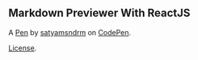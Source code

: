 Markdown Previewer With ReactJS
-------------------------------


A [Pen](https://codepen.io/satyamsndrm/pen/oyyKmy) by [satyamsndrm](https://codepen.io/satyamsndrm) on [CodePen](https://codepen.io).

[License](https://codepen.io/satyamsndrm/pen/oyyKmy/license).